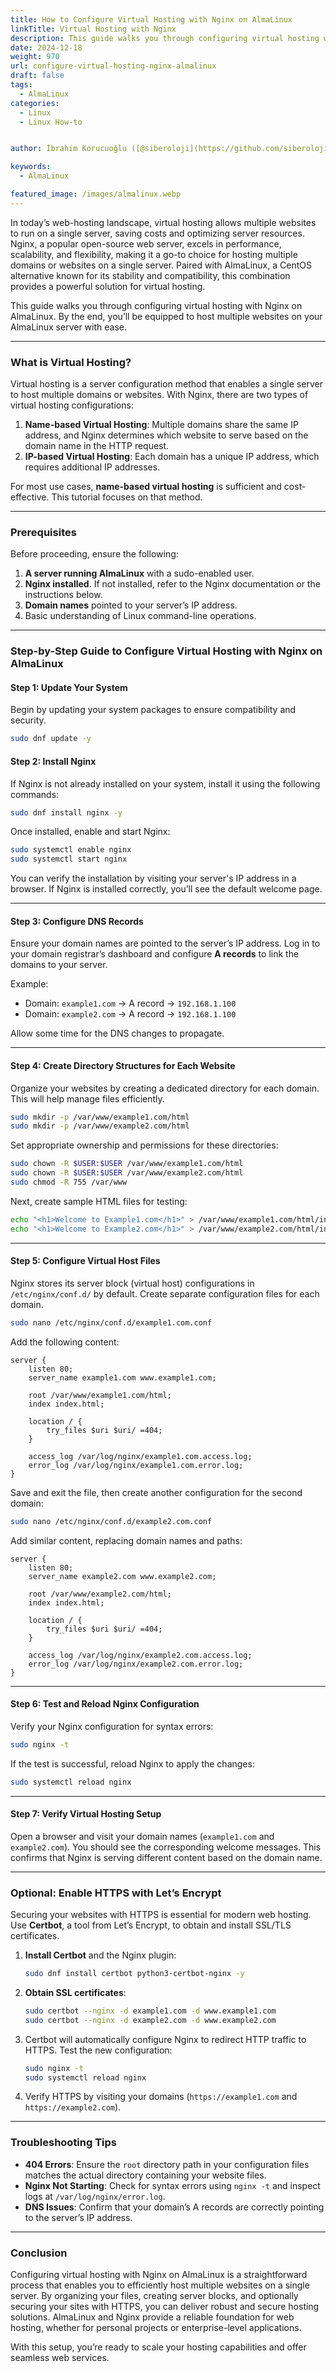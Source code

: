 ```yaml
---
title: How to Configure Virtual Hosting with Nginx on AlmaLinux
linkTitle: Virtual Hosting with Nginx
description: This guide walks you through configuring virtual hosting with Nginx on AlmaLinux.
date: 2024-12-18
weight: 970
url: configure-virtual-hosting-nginx-almalinux
draft: false
tags:
  - AlmaLinux
categories:
  - Linux
  - Linux How-to


author: İbrahim Korucuoğlu ([@siberoloji](https://github.com/siberoloji))

keywords:
  - AlmaLinux

featured_image: /images/almalinux.webp
---
```

In today’s web-hosting landscape, virtual hosting allows multiple websites to run on a single server, saving costs and optimizing server resources. Nginx, a popular open-source web server, excels in performance, scalability, and flexibility, making it a go-to choice for hosting multiple domains or websites on a single server. Paired with AlmaLinux, a CentOS alternative known for its stability and compatibility, this combination provides a powerful solution for virtual hosting.

This guide walks you through configuring virtual hosting with Nginx on AlmaLinux. By the end, you’ll be equipped to host multiple websites on your AlmaLinux server with ease.

---

### What is Virtual Hosting?

Virtual hosting is a server configuration method that enables a single server to host multiple domains or websites. With Nginx, there are two types of virtual hosting configurations:

1. **Name-based Virtual Hosting**: Multiple domains share the same IP address, and Nginx determines which website to serve based on the domain name in the HTTP request.
2. **IP-based Virtual Hosting**: Each domain has a unique IP address, which requires additional IP addresses.

For most use cases, **name-based virtual hosting** is sufficient and cost-effective. This tutorial focuses on that method.

---

### Prerequisites

Before proceeding, ensure the following:

1. **A server running AlmaLinux** with a sudo-enabled user.
2. **Nginx installed**. If not installed, refer to the Nginx documentation or the instructions below.
3. **Domain names** pointed to your server’s IP address.
4. Basic understanding of Linux command-line operations.

---

### Step-by-Step Guide to Configure Virtual Hosting with Nginx on AlmaLinux

#### Step 1: Update Your System

Begin by updating your system packages to ensure compatibility and security.

```bash
sudo dnf update -y
```

#### Step 2: Install Nginx

If Nginx is not already installed on your system, install it using the following commands:

```bash
sudo dnf install nginx -y
```

Once installed, enable and start Nginx:

```bash
sudo systemctl enable nginx
sudo systemctl start nginx
```

You can verify the installation by visiting your server's IP address in a browser. If Nginx is installed correctly, you’ll see the default welcome page.

---

#### Step 3: Configure DNS Records

Ensure your domain names are pointed to the server’s IP address. Log in to your domain registrar’s dashboard and configure **A records** to link the domains to your server.

Example:

- Domain: `example1.com` → A record → `192.168.1.100`
- Domain: `example2.com` → A record → `192.168.1.100`

Allow some time for the DNS changes to propagate.

---

#### Step 4: Create Directory Structures for Each Website

Organize your websites by creating a dedicated directory for each domain. This will help manage files efficiently.

```bash
sudo mkdir -p /var/www/example1.com/html
sudo mkdir -p /var/www/example2.com/html
```

Set appropriate ownership and permissions for these directories:

```bash
sudo chown -R $USER:$USER /var/www/example1.com/html
sudo chown -R $USER:$USER /var/www/example2.com/html
sudo chmod -R 755 /var/www
```

Next, create sample HTML files for testing:

```bash
echo "<h1>Welcome to Example1.com</h1>" > /var/www/example1.com/html/index.html
echo "<h1>Welcome to Example2.com</h1>" > /var/www/example2.com/html/index.html
```

---

#### Step 5: Configure Virtual Host Files

Nginx stores its server block (virtual host) configurations in `/etc/nginx/conf.d/` by default. Create separate configuration files for each domain.

```bash
sudo nano /etc/nginx/conf.d/example1.com.conf
```

Add the following content:

```nginx
server {
    listen 80;
    server_name example1.com www.example1.com;

    root /var/www/example1.com/html;
    index index.html;

    location / {
        try_files $uri $uri/ =404;
    }

    access_log /var/log/nginx/example1.com.access.log;
    error_log /var/log/nginx/example1.com.error.log;
}
```

Save and exit the file, then create another configuration for the second domain:

```bash
sudo nano /etc/nginx/conf.d/example2.com.conf
```

Add similar content, replacing domain names and paths:

```nginx
server {
    listen 80;
    server_name example2.com www.example2.com;

    root /var/www/example2.com/html;
    index index.html;

    location / {
        try_files $uri $uri/ =404;
    }

    access_log /var/log/nginx/example2.com.access.log;
    error_log /var/log/nginx/example2.com.error.log;
}
```

---

#### Step 6: Test and Reload Nginx Configuration

Verify your Nginx configuration for syntax errors:

```bash
sudo nginx -t
```

If the test is successful, reload Nginx to apply the changes:

```bash
sudo systemctl reload nginx
```

---

#### Step 7: Verify Virtual Hosting Setup

Open a browser and visit your domain names (`example1.com` and `example2.com`). You should see the corresponding welcome messages. This confirms that Nginx is serving different content based on the domain name.

---

### Optional: Enable HTTPS with Let’s Encrypt

Securing your websites with HTTPS is essential for modern web hosting. Use **Certbot**, a tool from Let’s Encrypt, to obtain and install SSL/TLS certificates.

1. **Install Certbot** and the Nginx plugin:

   ```bash
   sudo dnf install certbot python3-certbot-nginx -y
   ```

2. **Obtain SSL certificates**:

   ```bash
   sudo certbot --nginx -d example1.com -d www.example1.com
   sudo certbot --nginx -d example2.com -d www.example2.com
   ```

3. Certbot will automatically configure Nginx to redirect HTTP traffic to HTTPS. Test the new configuration:

   ```bash
   sudo nginx -t
   sudo systemctl reload nginx
   ```

4. Verify HTTPS by visiting your domains (`https://example1.com` and `https://example2.com`).

---

### Troubleshooting Tips

- **404 Errors**: Ensure the `root` directory path in your configuration files matches the actual directory containing your website files.
- **Nginx Not Starting**: Check for syntax errors using `nginx -t` and inspect logs at `/var/log/nginx/error.log`.
- **DNS Issues**: Confirm that your domain’s A records are correctly pointing to the server’s IP address.

---

### Conclusion

Configuring virtual hosting with Nginx on AlmaLinux is a straightforward process that enables you to efficiently host multiple websites on a single server. By organizing your files, creating server blocks, and optionally securing your sites with HTTPS, you can deliver robust and secure hosting solutions. AlmaLinux and Nginx provide a reliable foundation for web hosting, whether for personal projects or enterprise-level applications.

With this setup, you’re ready to scale your hosting capabilities and offer seamless web services.
